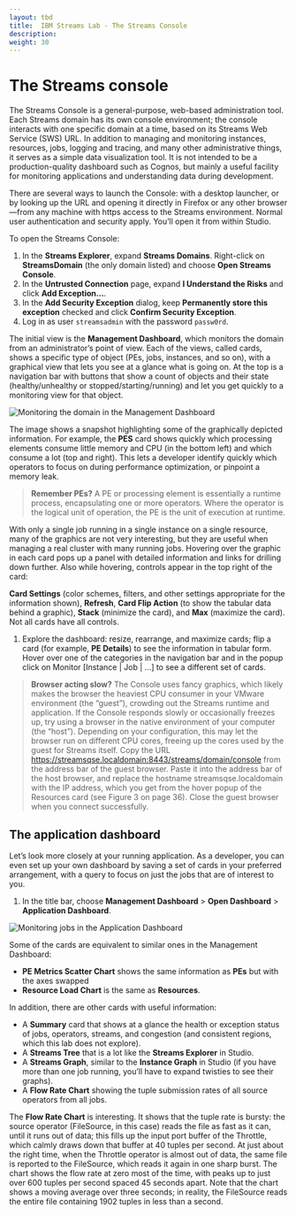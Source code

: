 ```yaml
---
layout: tbd
title:  IBM Streams Lab - The Streams Console
description:
weight: 30
---
```


# The Streams console

The Streams Console is a general-purpose, web-based administration tool. Each Streams domain has its own console environment; the console interacts with one specific domain at a time, based on its Streams Web Service (SWS) URL. In addition to managing and monitoring instances, resources, jobs, logging and tracing, and many other administrative things, it serves as a simple data visualization tool. It is not intended to be a production-quality dashboard such as Cognos, but mainly a useful facility for monitoring applications and understanding data during development.

There are several ways to launch the Console: with a desktop launcher, or by looking up the URL and opening it directly in Firefox or any other browser—from any machine with https access to the Streams environment. Normal user authentication and security apply. You’ll open it from within Studio.

To open the Streams Console:

1. 	In the **Streams Explorer**, expand **Streams Domains**. Right-click on **StreamsDomain** (the only domain listed) and choose **Open Streams Console**.
  1. 	In the **Untrusted Connection** page, expand **I Understand the Risks** and click **Add Exception…**.
  1. 	In the **Add Security Exception** dialog, keep **Permanently store this exception** checked and click **Confirm Security Exception**.
  1. 	Log in as user `streamsadmin` with the password `passw0rd`.


  The initial view is the **Management Dashboard**, which monitors the domain from an administrator’s point of view. Each of the views, called cards, shows a specific type of object (PEs, jobs, instances, and so on), with a graphical view that lets you see at a glance what is going on. At the top is a navigation bar with buttons that show a count of objects and their state (healthy/unhealthy or stopped/starting/running) and let you get quickly to a monitoring view for that object.

![Monitoring the domain in the Management Dashboard](https://TBD "Monitoring the domain in the Management Dashboard")

  The image shows a snapshot highlighting some of the graphically depicted information. For example, the **PES** card shows quickly which processing elements consume little memory and CPU (in the bottom left) and which consume a lot (top and right). This lets a developer identify quickly which operators to focus on during performance optimization, or pinpoint a memory leak.

> **Remember PEs?** A PE or processing element is essentially a runtime process, encapsulating one or more operators. Where the operator is the logical unit of operation, the PE is the unit of execution at runtime.

With only a single job running in a single instance on a single resource, many of the graphics are not very interesting, but they are useful when managing a real cluster with many running jobs. Hovering over the graphic in each card pops up a panel with detailed information and links for drilling down further. Also while hovering, controls appear in the top right of the card:

**Card Settings** (color schemes, filters, and other settings appropriate for the information shown), **Refresh**, **Card Flip Action** (to show the tabular data behind a graphic), **Stack** (minimize the card), and **Max** (maximize the card). Not all cards have all controls.

1. 	Explore the dashboard: resize, rearrange, and maximize cards; flip a card (for example, **PE Details**) to see the information in tabular form. Hover over one of the categories in the navigation bar and in the popup click on Monitor [Instance | Job | …] to see a different set of cards.

> **Browser acting slow?** The Console uses fancy graphics, which likely makes the browser the heaviest CPU consumer in your VMware environment (the “guest”), crowding out the Streams runtime and application. If the Console responds slowly or occasionally freezes up, try using a browser in the native environment of your computer (the “host”). Depending on your configuration, this may let the browser run on different CPU cores, freeing up the cores used by the guest for Streams itself.
Copy the URL https://streamsqse.localdomain:8443/streams/domain/console from the address bar of the guest browser. Paste it into the address bar of the host browser, and replace the hostname streamsqse.localdomain with the IP address, which you get from the hover popup of the Resources card (see Figure 3 on page 36). Close the guest browser when you connect successfully.

## The application dashboard

Let’s look more closely at your running application. As a developer, you can even set up your own dashboard by saving a set of cards in your preferred arrangement, with a query to focus on just the jobs that are of interest to you.

1. 	In the title bar, choose **Management Dashboard** > **Open Dashboard** > **Application Dashboard**.

![Monitoring jobs in the  Application Dashboard](https://TBD "Monitoring jobs in the  Application Dashboard")

Some of the cards are equivalent to similar ones in the Management Dashboard:
* **PE Metrics Scatter Chart** shows the same information as **PEs** but with the axes swapped
* **Resource Load Chart** is the same as **Resources**.

In addition, there are other cards with useful information:
* A **Summary** card that shows at a glance the health or exception status of jobs, operators, streams, and congestion (and consistent regions, which this lab does not explore).
* A **Streams Tree** that is a lot like the **Streams Explorer** in Studio.
* A **Streams Graph**, similar to the **Instance Graph** in Studio (if you have more than one job running, you’ll have to expand twisties to see their graphs).
* A **Flow Rate Chart** showing the tuple submission rates of all source operators from all jobs.

The **Flow Rate Chart** is interesting. It shows that the tuple rate is bursty: the source operator (FileSource, in this case) reads the file as fast as it can, until it runs out of data; this fills up the input port buffer of the Throttle, which calmly draws down that buffer at 40 tuples per second. At just about the right time, when the Throttle operator is almost out of data, the same file is reported to the FileSource, which reads it again in one sharp burst. The chart shows the flow rate at zero most of the time, with peaks up to just over 600 tuples per second spaced 45 seconds apart. Note that the chart shows a moving average over three seconds; in reality, the FileSource reads the entire file containing 1902 tuples in less than a second.
